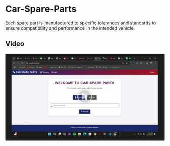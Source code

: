 # Car-Spare-Parts
Each spare part is manufactured to specific tolerances and standards to ensure compatibility and performance in the intended vehicle.

## Video

[![Car Spare Parts](/src/main/resources/static/image.png)](https://drive.google.com/file/d/1xyqbGRoYl7I_9d7E-p_MFTR8eGYI-eyi/view)